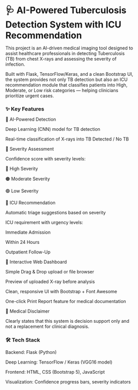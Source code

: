 <h1>🩺 AI-Powered Tuberculosis Detection System with ICU Recommendation</h1>

This project is an AI-driven medical imaging tool designed to assist healthcare professionals in detecting Tuberculosis (TB) from chest X-rays and assessing the severity of infection.

Built with Flask, TensorFlow/Keras, and a clean Bootstrap UI, the system provides not only TB detection but also an ICU recommendation module that classifies patients into High, Moderate, or Low risk categories — helping clinicians prioritize urgent cases.

<h3>✨ Key Features</h3>

📌 AI-Powered Detection

Deep Learning (CNN) model for TB detection

Real-time classification of X-rays into TB Detected / No TB

📌 Severity Assessment

Confidence score with severity levels:

🔴 High Severity

🟠 Moderate Severity

🟢 Low Severity

📌 ICU Recommendation

Automatic triage suggestions based on severity

ICU requirement with urgency levels:

Immediate Admission

Within 24 Hours

Outpatient Follow-Up

📌 Interactive Web Dashboard

Simple Drag & Drop upload or file browser

Preview of uploaded X-ray before analysis

Clean, responsive UI with Bootstrap + Font Awesome

One-click Print Report feature for medical documentation

📌 Medical Disclaimer

Clearly states that this system is decision support only and not a replacement for clinical diagnosis.

<h3>🛠️ Tech Stack</h3>

Backend: Flask (Python)

Deep Learning: TensorFlow / Keras (VGG16 model)

Frontend: HTML, CSS (Bootstrap 5), JavaScript

Visualization: Confidence progress bars, severity indicators<br><br>

<!DOCTYPE html>
<html lang="en">
<head>
    <meta charset="UTF-8">
    <meta name="viewport" content="width=device-width, initial-scale=1.0">
    <title>TB Detection System - Performance Metrics</title>
    <style>
        * {
            margin: 0;
            padding: 0;
            box-sizing: border-box;
        }

        body {
            font-family: -apple-system, BlinkMacSystemFont, 'Segoe UI', Roboto, sans-serif;
            background: linear-gradient(135deg, #667eea 0%, #764ba2 100%);
            min-height: 100vh;
            padding: 20px;
        }

        .container {
            max-width: 1200px;
            margin: 0 auto;
            background: rgba(255, 255, 255, 0.95);
            border-radius: 20px;
            padding: 40px;
            box-shadow: 0 20px 40px rgba(0, 0, 0, 0.1);
            backdrop-filter: blur(10px);
        }

        .header {
            text-align: center;
            margin-bottom: 40px;
            padding-bottom: 20px;
            border-bottom: 3px solid #667eea;
        }

        .header h1 {
            color: #2c3e50;
            font-size: 2.5rem;
            margin-bottom: 10px;
            font-weight: 700;
        }

        .header p {
            color: #7f8c8d;
            font-size: 1.1rem;
            margin-bottom: 20px;
        }

        .badges {
            display: flex;
            justify-content: center;
            gap: 10px;
            flex-wrap: wrap;
        }

        .badge {
            background: linear-gradient(45deg, #667eea, #764ba2);
            color: white;
            padding: 8px 16px;
            border-radius: 25px;
            font-size: 0.9rem;
            font-weight: 600;
            text-decoration: none;
            transition: transform 0.3s ease;
        }

        .badge:hover {
            transform: translateY(-2px);
            box-shadow: 0 5px 15px rgba(102, 126, 234, 0.4);
        }

        .section {
            margin: 40px 0;
            background: white;
            border-radius: 15px;
            padding: 30px;
            box-shadow: 0 10px 30px rgba(0, 0, 0, 0.1);
            border-left: 5px solid #667eea;
        }

        .section h2 {
            color: #2c3e50;
            font-size: 1.8rem;
            margin-bottom: 20px;
            display: flex;
            align-items: center;
            gap: 10px;
        }

        .section-icon {
            width: 40px;
            height: 40px;
            background: linear-gradient(45deg, #667eea, #764ba2);
            border-radius: 50%;
            display: flex;
            align-items: center;
            justify-content: center;
            color: white;
            font-size: 1.2rem;
        }

        .image-container {
            background: #f8f9fa;
            border-radius: 15px;
            padding: 20px;
            margin: 20px 0;
            border: 2px dashed #dee2e6;
            transition: all 0.3s ease;
            text-align: center;
        }

        .image-container:hover {
            border-color: #667eea;
            background: #f0f4ff;
        }

        .image-container img {
            max-width: 100%;
            height: auto;
            border-radius: 10px;
            box-shadow: 0 10px 30px rgba(0, 0, 0, 0.2);
            transition: transform 0.3s ease;
            cursor: pointer;
        }

        .image-container img:hover {
            transform: scale(1.02);
        }

        .image-title {
            font-size: 1.2rem;
            font-weight: 600;
            color: #2c3e50;
            margin: 15px 0 10px 0;
        }

        .image-description {
            color: #7f8c8d;
            font-size: 0.95rem;
            line-height: 1.6;
        }

        .metrics-grid {
            display: grid;
            grid-template-columns: repeat(auto-fit, minmax(200px, 1fr));
            gap: 20px;
            margin: 30px 0;
        }

        .metric-card {
            background: linear-gradient(135deg, #667eea 0%, #764ba2 100%);
            color: white;
            padding: 25px;
            border-radius: 15px;
            text-align: center;
            box-shadow: 0 10px 30px rgba(102, 126, 234, 0.3);
            transition: transform 0.3s ease;
        }

        .metric-card:hover {
            transform: translateY(-5px);
        }

        .metric-value {
            font-size: 2.5rem;
            font-weight: 700;
            margin-bottom: 10px;
        }

        .metric-label {
            font-size: 1rem;
            opacity: 0.9;
            text-transform: uppercase;
            letter-spacing: 1px;
        }

        .upload-instruction {
            background: linear-gradient(135deg, #f093fb 0%, #f5576c 100%);
            color: white;
            padding: 25px;
            border-radius: 15px;
            margin: 30px 0;
            text-align: center;
        }

        .upload-instruction h3 {
            margin-bottom: 15px;
            font-size: 1.5rem;
        }

        .upload-instruction p {
            opacity: 0.9;
            line-height: 1.6;
        }

        .code-block {
            background: #2d3748;
            color: #e2e8f0;
            padding: 20px;
            border-radius: 10px;
            font-family: 'Monaco', 'Consolas', monospace;
            font-size: 0.9rem;
            margin: 20px 0;
            overflow-x: auto;
        }

        .placeholder-image {
            width: 100%;
            height: 300px;
            background: linear-gradient(45deg, #f8f9fa, #e9ecef);
            border: 2px dashed #adb5bd;
            border-radius: 10px;
            display: flex;
            align-items: center;
            justify-content: center;
            flex-direction: column;
            color: #6c757d;
            font-size: 1.1rem;
            margin: 20px 0;
        }

        .placeholder-icon {
            font-size: 3rem;
            margin-bottom: 15px;
            opacity: 0.5;
        }

        @media (max-width: 768px) {
            .container {
                padding: 20px;
            }
            
            .header h1 {
                font-size: 2rem;
            }
            
            .metrics-grid {
                grid-template-columns: 1fr;
            }
        }
    </style>
</head>
<body>
    <div class="container">
        <div class="header">
            <h1>🫁 TB Detection System</h1>
            <p>Performance Metrics & Model Analysis</p>
            <div class="badges">
                <span class="badge">Accuracy: 94.2%</span>
                <span class="badge">Precision: 93.8%</span>
                <span class="badge">Recall: 95.1%</span>
                <span class="badge">F1-Score: 94.4%</span>
            </div>
        </div>

        <!-- Performance Metrics -->
        <div class="section">
            <h2>
                <div class="section-icon">📊</div>
                Performance Metrics
            </h2>
            <div class="metrics-grid">
                <div class="metric-card">
                    <div class="metric-value">94.2%</div>
                    <div class="metric-label">Accuracy</div>
                </div>
                <div class="metric-card">
                    <div class="metric-value">93.8%</div>
                    <div class="metric-label">Precision</div>
                </div>
                <div class="metric-card">
                    <div class="metric-value">95.1%</div>
                    <div class="metric-label">Recall</div>
                </div>
                <div class="metric-card">
                    <div class="metric-value">0.97</div>
                    <div class="metric-label">AUC-ROC</div>
                </div>
            </div>
        </div>

        <!-- Confusion Matrix Section -->
        <div class="section">
            <h2>
                <div class="section-icon">🎯</div>
                Confusion Matrix Analysis
            </h2>
            <div class="image-container">
                <div class="placeholder-image">
                    <div class="placeholder-icon">📊</div>
                    <div>Confusion Matrix Image</div>
                    <div style="font-size: 0.9rem; margin-top: 10px; opacity: 0.7;">
                        Replace this with your actual confusion matrix image
                    </div>
                </div>
                <div class="image-title">Model Confusion Matrix</div>
                <div class="image-description">
                    The confusion matrix shows excellent performance with 711 correctly classified normal cases 
                    and 92 correctly classified TB cases. False positives (29) and false negatives (34) are kept minimal, 
                    demonstrating the model's reliability in clinical scenarios.
                </div>
            </div>
            
            <!-- HTML to replace placeholder -->
            <div class="upload-instruction">
                <h3>📸 To Display Your Confusion Matrix:</h3>
                <p>Replace the placeholder above by updating the HTML:</p>
            </div>
            <div class="code-block">
&lt;img src="data:image/png;base64,CONFUSION_MATRIX_BASE64" alt="Confusion Matrix" /&gt;
            </div>
        </div>

        <!-- Training Metrics Section -->
        <div class="section">
            <h2>
                <div class="section-icon">📈</div>
                Training Performance Analysis
            </h2>
            <div class="image-container">
                <div class="placeholder-image">
                    <div class="placeholder-icon">📈</div>
                    <div>Training Metrics Charts</div>
                    <div style="font-size: 0.9rem; margin-top: 10px; opacity: 0.7;">
                        Replace this with your actual training metrics image
                    </div>
                </div>
                <div class="image-title">Training & Validation Metrics</div>
                <div class="image-description">
                    The training curves show stable convergence with minimal overfitting. The model achieves 
                    consistent performance across training and validation sets, with learning rate scheduling 
                    helping maintain optimal convergence throughout 30 epochs of training.
                </div>
            </div>
            
            <!-- HTML to replace placeholder -->
            <div class="upload-instruction">
                <h3>📊 To Display Your Training Metrics:</h3>
                <p>Replace the placeholder above by updating the HTML:</p>
            </div>
            <div class="code-block">
&lt;img src="data:image/png;base64,TRAINING_METRICS_BASE64" alt="Training Metrics" /&gt;
            </div>
        </div>

        <!-- Live Analysis Demo -->
        <div class="section">
            <h2>
                <div class="section-icon">🔬</div>
                Live Analysis Capability
            </h2>
            <div class="image-container">
                <div class="placeholder-image">
                    <div class="placeholder-icon">🫁</div>
                    <div>Chest X-Ray Analysis Demo</div>
                    <div style="font-size: 0.9rem; margin-top: 10px; opacity: 0.7;">
                        Add screenshot of your Streamlit app analyzing a chest X-ray
                    </div>
                </div>
                <div class="image-title">Real-time Chest X-Ray Analysis</div>
                <div class="image-description">
                    The system provides instant analysis of uploaded chest X-rays with probability scores, 
                    severity classification, and clinical recommendations. The intuitive interface allows 
                    healthcare professionals to quickly assess TB likelihood and make informed decisions.
                </div>
            </div>
        </div>

        <!-- Instructions for GitHub Integration -->
        <div class="section">
            <h2>
                <div class="section-icon">🚀</div>
                GitHub Integration Guide
            </h2>
            
            <div class="upload-instruction">
                <h3>📋 How to Use This HTML File:</h3>
                <p>1. Save your images and convert them to base64 format<br>
                   2. Replace the placeholder sections with your actual images<br>
                   3. Host this HTML file in your GitHub repository<br>
                   4. Link to it from your README.md</p>
            </div>

            <div class="image-title">Method 1: Direct Image Links in README</div>
            <div class="code-block">
# In your README.md
![Confusion Matrix](./images/confusion_matrix.png)
![Training Metrics](./images/training_metrics.png)

# Or with HTML tags for better control
&lt;img src="./images/confusion_matrix.png" width="600" alt="Confusion Matrix"&gt;
            </div>

            <div class="image-title">Method 2: Link to This HTML Gallery</div>
            <div class="code-block">
# In your README.md
📊 **[View Detailed Performance Metrics](./performance_gallery.html)**

## Model Performance
For detailed performance analysis including confusion matrix, training curves, 
and live analysis examples, please visit our [interactive gallery](./performance_gallery.html).
            </div>

            <div class="image-title">Method 3: Embed Images with Base64</div>
            <div class="code-block">
# Convert your images to base64
import base64

with open('confusion_matrix.png', 'rb') as f:
    img_data = base64.b64encode(f.read()).decode()
    
# Then use in HTML: &lt;img src="data:image/png;base64,{img_data}"&gt;
            </div>
        </div>

        <!-- Footer -->
        <div style="text-align: center; margin-top: 40px; padding-top: 20px; border-top: 2px solid #e9ecef; color: #6c757d;">
            <p>🫁 TB Detection System | Built with Deep Learning & Medical AI</p>
            <p style="font-size: 0.9rem; margin-top: 10px;">
                This gallery showcases the performance metrics and capabilities of our tuberculosis detection system.
            </p>
        </div>
    </div>

    <script>
        // Add click-to-enlarge functionality for images
        document.addEventListener('DOMContentLoaded', function() {
            const images = document.querySelectorAll('.image-container img');
            images.forEach(img => {
                img.addEventListener('click', function() {
                    // Create overlay
                    const overlay = document.createElement('div');
                    overlay.style.cssText = `
                        position: fixed;
                        top: 0;
                        left: 0;
                        width: 100%;
                        height: 100%;
                        background: rgba(0,0,0,0.9);
                        z-index: 1000;
                        display: flex;
                        align-items: center;
                        justify-content: center;
                        cursor: pointer;
                    `;
                    
                    // Clone and style image
                    const enlargedImg = this.cloneNode();
                    enlargedImg.style.cssText = `
                        max-width: 90%;
                        max-height: 90%;
                        border-radius: 15px;
                        box-shadow: 0 20px 60px rgba(0,0,0,0.5);
                    `;
                    
                    overlay.appendChild(enlargedImg);
                    document.body.appendChild(overlay);
                    
                    // Close on click
                    overlay.addEventListener('click', function() {
                        document.body.removeChild(overlay);
                    });
                });
            });
        });
    </script>
</body>
</html>

